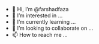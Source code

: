 - 👋 Hi, I’m @farshadfaza
- 👀 I’m interested in ...
- 🌱 I’m currently learning ...
- 💞️ I’m looking to collaborate on ...
- 📫 How to reach me ...

<!---
farshadfaza/farshadfaza is a ✨ special ✨ repository because its `README.md` (this file) appears on your GitHub profile.
You can click the Preview link to take a look at your changes.
--->
